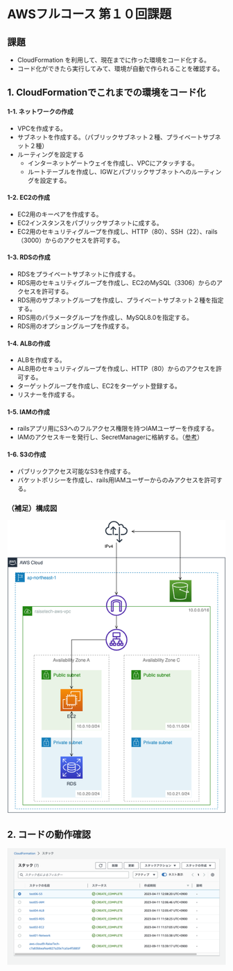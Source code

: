 # AWSフルコース 第１０回課題
## 課題
- CloudFormation を利用して、現在までに作った環境をコード化する。
- コード化ができたら実行してみて、環境が自動で作られることを確認する。

## 1. CloudFormationでこれまでの環境をコード化
#### 1-1. ネットワークの作成
- VPCを作成する。  
- サブネットを作成する。（パブリックサブネット２種、プライベートサブネット２種）  
- ルーティングを設定する  
    - インターネットゲートウェイを作成し、VPCにアタッチする。
    - ルートテーブルを作成し、IGWとパブリックサブネットへのルーティングを設定する。

#### 1-2. EC2の作成
- EC2用のキーペアを作成する。  
- EC2インスタンスをパブリックサブネットに成する。  
- EC2用のセキュリティグループを作成し、HTTP（80）、SSH（22）、rails（3000）からのアクセスを許可する。

#### 1-3. RDSの作成
- RDSをプライベートサブネットに作成する。  
- RDS用のセキュリティグループを作成し、EC2のMySQL（3306）からのアクセスを許可する。  
- RDS用のサブネットグループを作成し、プライベートサブネット２種を指定する。  
- RDS用のパラメータグループを作成し、MySQL8.0を指定する。  
- RDS用のオプショングループを作成する。

#### 1-4. ALBの作成
- ALBを作成する。  
- ALB用のセキュリティグループを作成し、HTTP（80）からのアクセスを許可する。  
- ターゲットグループを作成し、EC2をターゲット登録する。  
- リスナーを作成する。

#### 1-5. IAMの作成
- railsアプリ用にS3へのフルアクセス権限を持つIAMユーザーを作成する。  
- IAMのアクセスキーを発行し、SecretManagerに格納する。（[参考](https://dev.classmethod.jp/articles/issuing-iam-access-keys-and-storing-them-in-secrets-manager-with-cloudformation/)）

#### 1-6. S3の作成
- パブリックアクセス可能なS3を作成する。  
- バケットポリシーを作成し、rails用IAMユーザーからのみアクセスを許可する。

### （補足）構成図
![lecture10で作成した環境の構成図](images/aws_lecture05_07diagram.png)

## 2. コードの動作確認
![YAMLテンプレートを全て実行完了した状態のCloudFormationコンソール画面](images/aws_lecture10_01CloudFormationCompleted.png)